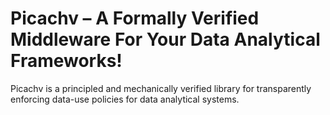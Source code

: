 # Picachv – A Formally Verified Middleware For Your Data Analytical Frameworks!
Picachv is a principled and mechanically verified library for transparently enforcing data-use policies for data analytical systems.
